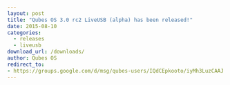```yaml
---
layout: post
title: "Qubes OS 3.0 rc2 LiveUSB (alpha) has been released!"
date: 2015-08-10
categories:
  - releases
  - liveusb
download_url: /downloads/
author: Qubes OS
redirect_to:
- https://groups.google.com/d/msg/qubes-users/IQdCEpkooto/iyMh3LuzCAAJ
---
```

